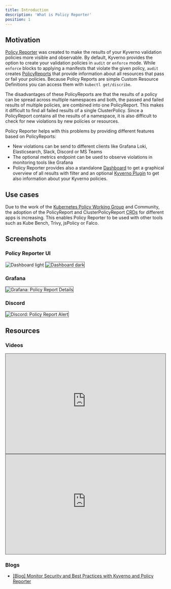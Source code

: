 ```yaml
---
title: Introduction
description: 'What is Policy Reporter'
position: 1
---
```


## Motivation

<a href="https://github.com/kyverno/policy-reporter" target="_blank">Policy Reporter</a> was created to make the results of your Kyverno validation policies more visible and observable. By default, Kyverno provides the option to create your validation policies in `audit` or `enforce` mode. While `enforce` blocks to applying a manifests that violate the given policy, `audit` creates [PolicyReports](https://kyverno.io/docs/policy-reports/) that provide information about all resources that pass or fail your policies. Because Policy Reports are simple Custom Resource Definitions you can access them with `kubectl get/discribe`.

The disadvantages of these PolicyReports are that the results of a policy can be spread across multiple namespaces and both, the passed and failed results of multiple policies, are combined into one PolicyReport. This makes it difficult to find all failed results of a single ClusterPolicy. Since a PolicyReport contains all the results of a namespace, it is also difficult to check for new violations by new policies or resources.

Policy Reporter helps with this problems by providing different features based on PolicyReports:
* New violations can be send to different clients like Grafana Loki, Elasticsearch, Slack, Discord or MS Teams
* The optional metrics endpoint can be used to observe violations in monitoring tools like Grafana
* Policy Reporter provides also a standalone <a href="https://github.com/kyverno/policy-reporter-ui" target="_blank">Dashboard</a> to get a graphical overview of all results with filter and an optional <a href="https://github.com/kyverno/policy-reporter-kyverno-plugin" target="_blank">Kyverno Plugin</a> to get also information about your Kyverno policies.

## Use cases

Due to the work of the <a href="https://github.com/kubernetes-sigs/wg-policy-prototypes" target="_blank">Kubernetes Policy Working Group</a> and Community, the adoption of the PolicyReport and ClusterPolicyReport <abbr title="Custom Resource Definitions">CRDs</abbr> for different apps is increasing. This enables Policy Reporter to be used with other tools such as Kube Bench, Trivy, jsPolicy or Falco.

## Screenshots

### Policy Reporter UI

<img src="/images/screenshots/dashboard-light.png" style="border: 1px solid #ccc" class="light-img" alt="Dashboard light" />
<img src="/images/screenshots/dashboard-dark.png" style="border: 1px solid #555" class="dark-img" alt="Dashboard dark" />

### Grafana

<img src="/images/screenshots/grafana.png" style="border: 1px solid #555" alt="Grafana: Policy Report Details" />

### Discord

<img src="/images/screenshots/discord.png" style="border: 1px solid #555" alt="Discord: Policy Report Alert" />

## Resources

### Videos

<iframe width="100%" height="315" src="https://www.youtube-nocookie.com/embed/1mKywg9f5Fw" title="YouTube video player" frameborder="0" allow="accelerometer; autoplay; clipboard-write; encrypted-media; gyroscope; picture-in-picture" allowfullscreen width="100%" style="border: 1px solid #555"></iframe>
<br />
<iframe width="100%" height="315" src="https://www.youtube-nocookie.com/embed/ZrOtTELNLyg" title="YouTube video player" frameborder="0" allow="accelerometer; autoplay; clipboard-write; encrypted-media; gyroscope; picture-in-picture" allowfullscreen width="100%" style="border: 1px solid #555"></iframe>

### Blogs

* [[Blog] Monitor Security and Best Practices with Kyverno and Policy Reporter](https://blog.webdev-jogeleit.de/blog/monitor-security-with-kyverno-and-policy-reporter/)
